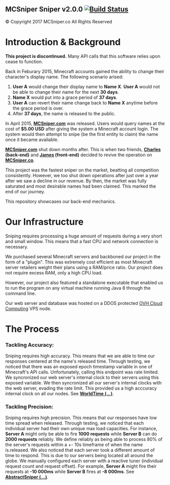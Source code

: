 ## MCSniper Sniper v2.0.0 [![Build Status](https://travis-ci.com/Lyphiard/MCSniper.svg?token=Zg31zJNBhyU3bqeEVad1&branch=master)](https://travis-ci.com/Lyphiard/MCSniper) ##
&copy; Copyright 2017 MCSniper.co All Rights Reserved

# Introduction & Background
**This project is discontinued.** Many API calls that this software relies upon cease to function.

Back in Feburary 2015, Minecraft accounts gained the ability to change their character's display name. The following scenario arised:
1. **User A** would change their display name to **Name X**. **User A** would not be able to change their name for the next **30 days**.
2. **Name X** would put into a grace period of **37 days**.
3. **User A** can revert their name change back to **Name X** anytime before the grace period is over.
4. After **37 days**, the name is released to the public.


In April 2015, **[MCSniper.com](http://www.mcsniper.com/)** was released. Users would query names at the cost of **$5.00 USD** after giving the system a Minecraft account login. The system would then attempt to snipe (be the first entity to claim) the name once it became available.

**[MCSniper.com](http://www.mcsniper.com)** shut down months after. This is when two friends, **[Charles](https://github.com/kthisiscvpv) (back-end)** and **[James](https://github.com/lyphiard) (front-end)** decided to revive the operation on **[MCSniper.co](http://www.mcsniper.co)**. 

This project was the fastest sniper on the market, beatting all competition consistently. However, we too shut down operations after just over a year after we saw a decline in our revenue. By then, the market was fully saturated and most desirable names had been claimed. This marked the end of our journey.

This repository showcases our back-end mechanics.

# Our Infrastructure

Sniping requires processing a huge amount of requests during a very short and small window. This means that a fast CPU and network connection is necessary. 

We purchased several Minecraft servers and backboned our project in the form of a "plugin". This was extremely cost efficient as most Minecraft server retailers weight their plans using a RAM/price ratio. Our project does not require excess RAM, only a high CPU load. 

However, our project also featured a standalone executable that enabled us to run the program on any virtual machine running Java 8 through the command line.

Our web server and database was hosted on a DDOS protected [OVH Cloud Computing](https://www.ovh.com/ca/en/) VPS node.

# The Process

### Tackling Accuracy:
Sniping requires high accuracy. This means that we are able to time our responses centered at the name's released time. Through testing, we noticed that there was an exposed epoch timestamp variable in one of Minecraft's API calls. Unfortunately, calling this endpoint was rate limited. We syncronized our web server's internal clock to their servers using this exposed variable. We then syncronized all our server's internal clocks with the web server, evading the rate limit. This provided us a high acccuracy internal clock on all our nodes. See **[WorldTime (...)](../blob/master/src/main/java/co/mcsniper/mcsniper/util/WorldTime.java)**.

### Tackling Precision: 
Sniping requires high precision. This means that our responses have low time spread when released. Through testing, we noticed that each individual server had their own unique max load capacities. For instance, **Server A** might only be able to fire **1000 requests** while **Server B** can do **2000 requests** reliably. We define reliably as being able to process 80% of the server's requests within a +- 10s timeframe of when the name is.released. We also noticed that each server took a different amount of time to respond. This is due to our servers being located all around the globe. We manually configured each server with a reactive tuner (individual request count and request offset). For example, **Server A** might fire their requests at **-10 000ms** while **Server B** fires at **-8 000ms**. See **[AbstractSniper (...)](../blob/master/src/main/java/co/mcsniper/mcsniper/MCSniper.java#L139)**.
